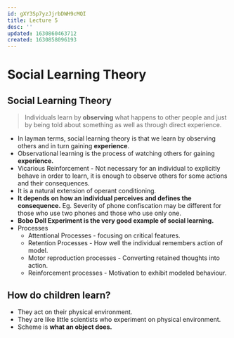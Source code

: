```yaml
---
id: gXY3Sp7yzJjrbDWH9cMQI
title: Lecture 5
desc: ''
updated: 1630860463712
created: 1630858096193
---
```


# Social Learning Theory

## Social Learning Theory
> Individuals learn by **observing** what happens to other people and just by being told about something as well as through direct experience.

* In layman terms, social learning theory is that we learn by observing others and in turn gaining **experience**.
* Observational learning is the process of watching others for gaining **experience.**
* Vicarious Reinforcement - Not necessary for an individual to explicitly behave in order to learn, it is enough to observe others for some actions and their consequences.
* It is a natural extension of operant conditioning.
* **It depends on how an individual perceives and defines the consequence.** Eg. Severity of phone confiscation may be different for those who use two phones and those who use only one.
* **Bobo Doll Experiment is the very good example of social learning.**
* Processes
    * Attentional Processes - focusing on critical features.
    * Retention Processes - How well the individual remembers action of model.
    * Motor reproduction processes - Converting retained thoughts into action.
    * Reinforcement processes - Motivation to exhibit modeled behaviour.

## How do children learn?
* They act on their physical environment.
* They are like little scientists who experiment on physical environment.
* Scheme is **what an object does.**
